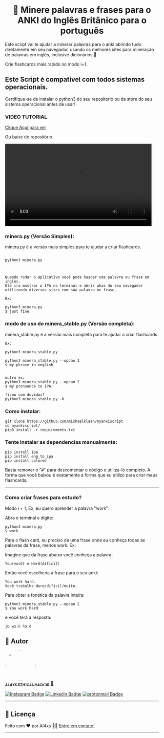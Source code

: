 <h1 align="center"> 👑 Minere palavras e frases para o ANKI do Inglês Britânico para o português </h1>

Este script vai te ajudar a minerar palavras para o anki abrindo tudo diretamente em seu navegador, usando os melhores sites para mineração de palavras em inglês, inclusive dicionários 👑

Crie flashcards mais rapido no modo i+1.

## Este Script é compatível com todos sistemas operacionais.

Certifique-se de instalar o python3 do seu repositorio ou da store do seu sistema operacional antes de usar!

### VIDEO TUTORIAL

<a href="https://www.linkedin.com/feed/update/urn:li:activity:7037832644671287296"> Clique Aqui para ver</a>

Ou baixe do repositório.

<video controls width="480" height="270">
  <source src="tutorial.mp4" type="video/mp4">
  Seu navegador não suporta a tag de vídeo.
</video>


### minera.py (Versão Simples):

minera.py é a versão mais simples para te ajudar a criar flashcards.

```

python3 minera.py



Quando rodar o aplicativo você pode buscar uma palavra ou frase em inglês.
Ele ira mostrar o IPA no terminal e abrir abas do seu navegador utilizando diversos sites com sua palavra ou frase.

Ex:

python3 minera.py
$ just fine
```

### modo de uso do minera_stable.py (Versão completa):

minera_stable.py é a versão mais completa para te ajudar a criar flashcards.

```
Ex:

python3 minera_stable.py

python3 minera_stable.py --opcao 1
$ my phrase in english


outro ex:
python3 minera_stable.py --opcao 2
$ my pronounce to IPA

ficou com duvidas?
python3 minera_stable.py -h

```

### Como instalar:

```
git clone https://github.com/michaelklaan/myankiscript
cd myankiscript/
pip3 install -r requirements.txt
```

### Tente instalar as dependencias manualmente:

```
pip install ipa
pip install eng_to_ipa
pip install colored

```

Basta remover o "#" para descomentar o código e utiliza-lo completo.
A forma que você baixou é exatamente a forma que eu utilizo para criar meus flashcards.

---

### Como criar frases para estudo?

Modo i + 1;
Ex, eu quero aprender a palavra "work".

Abra o terminal e digite:

```
python3 minera.py
$ work
```

Para o flash card, eu preciso de uma frase onde eu conheça todas as palavras da frase, menos work.
Ex:

Imagine que da frase abaixo você conheça a palavra:

```
You(você) e Hard(dificil)
```

Então você escolheria a frase para o seu anki:

```
You work hard.
Você trabalha duro/dificil/muito.
```

Para obter a fonética da palavra inteira:

```
python3 minera_stable.py --opcao 2
$ You work hard
```

e você terá a resposta:

```
jʊ wɜːk hɑːd

```

## 🦸 Autor

<a href="https://github.com/al4xs">
 <img style="border-radius: 50%;" src="https://avatars.githubusercontent.com/u/40411471?v=4" width="100px;" alt=""/>
 <br />
 <sub><b>AL4XS ETH1C4L H4CK3R</b></sub></a> <a href="http://al4xs.github.io/" title="Github Personal Blog"> 🚀</a>
 <br />

[![Instagram Badge](https://img.shields.io/badge/-@michaelferral4xs-1ca0f1?style=flat-square&labelColor=1ca0f1&logo=instagram&logoColor=white&link=https://instagram.com/michaelferral4xs)](https://instagram.com/michaelferral4xs)
[![Linkedin Badge](https://img.shields.io/badge/-Al4xs-blue?style=flat-square&logo=Linkedin&logoColor=white&link=https://www.linkedin.com/in/michael-al4xs/)](https://www.linkedin.com/in/michael-al4xs/)
[![protonmail Badge](https://img.shields.io/badge/-@al4xs@protonmail.com-c14438?style=flat-square&logo=protonmail&logoColor=white&link=mailto:al4xs@protonmail.com)](mailto:al4xs@protonmail.com)

---

## 📝 Licença

Feito com ❤️ por Al4xs 👋🏽 [Entre em contato!](https://www.linkedin.com/in/michael-al4xs/)

---
